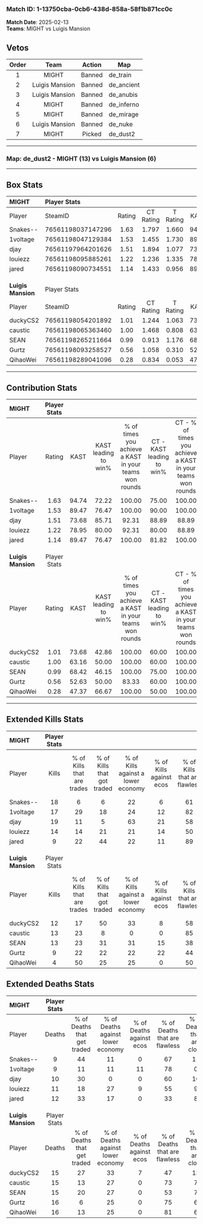 ### Match ID: 1-13750cba-0cb6-438d-858a-58f1b871cc0c  
**Match Date**: 2025-02-13  
**Teams**: MIGHT vs Luigis Mansion  

## Vetos  

| Order | Team | Action | Map |
| :---: | :--: | :----: | --- |
| 1 | MIGHT | Banned | de_train |
| 2 | Luigis Mansion | Banned | de_ancient |
| 3 | Luigis Mansion | Banned | de_anubis |
| 4 | MIGHT | Banned | de_inferno |
| 5 | MIGHT | Banned | de_mirage |
| 6 | Luigis Mansion | Banned | de_nuke |
| 7 | MIGHT | Picked | de_dust2 |

---  

### **Map**: de_dust2 - MIGHT (13) vs Luigis Mansion (6)  
---  

## Box Stats  

| **MIGHT**          | Player Stats      |        |           |          |       |      |       |         |        |      |     |
| :- | :- | :-: | :-: | :-: | :-: | :-: | :-: | :-: | :-: | :-: | :-: |
| Player             | SteamID           | Rating | CT Rating | T Rating | KAST  | ADR  | Kills | Assists | Deaths | K/D  | HS% |
| Snakes--           | 76561198037147296 |  1.63  |   1.797   |  1.660   | 94.74 | 93.5 |  18   |    3    |   9    | 2.00 | 44  |
| 1voltage           | 76561198047129384 |  1.53  |   1.455   |  1.730   | 89.47 | 84.6 |  17   |    4    |   9    | 1.89 | 29  |
| djay               | 76561197964201626 |  1.51  |   1.894   |  1.077   | 73.68 | 90.3 |  19   |    7    |   10   | 1.90 | 47  |
| louiezz            | 76561198095885261 |  1.22  |   1.236   |  1.335   | 78.95 | 70.0 |  14   |    5    |   11   | 1.27 | 42  |
| jared              | 76561198090734551 |  1.14  |   1.433   |  0.956   | 89.47 | 88.8 |   9   |   14    |   12   | 0.75 | 55  |
|                    |                   |        |           |          |       |      |       |         |        |      |     |
|                    |                   |        |           |          |       |      |       |         |        |      |     |
|                    |                   |        |           |          |       |      |       |         |        |      |     |
| **Luigis Mansion** | Player Stats      |        |           |          |       |      |       |         |        |      |     |
| Player             | SteamID           | Rating | CT Rating | T Rating | KAST  | ADR  | Kills | Assists | Deaths | K/D  | HS% |
| duckyCS2           | 76561198054201892 |  1.01  |   1.244   |  1.063   | 73.68 | 78.8 |  12   |    7    |   15   | 0.80 | 41  |
| caustic            | 76561198065363460 |  1.00  |   1.468   |  0.808   | 63.16 | 86.2 |  13   |    5    |   15   | 0.87 | 84  |
| SEAN               | 76561198265211664 |  0.99  |   0.913   |  1.176   | 68.42 | 76.3 |  13   |    3    |   15   | 0.87 | 38  |
| Gurtz              | 76561198093258527 |  0.56  |   1.058   |  0.310   | 52.63 | 44.0 |   9   |    2    |   16   | 0.56 | 44  |
| QihaoWei           | 76561198289041096 |  0.28  |   0.834   |  0.053   | 47.37 | 39.6 |   4   |    3    |   16   | 0.25 | 25  |
---  

## Contribution Stats  

| **MIGHT**          | Player Stats |       |                      |                                                        |                           |                                                             |                          |                                                            |
| :- | :-: | :-: | :-: | :-: | :-: | :-: | :-: | :-: |
| Player             |    Rating    | KAST  | KAST leading to win% | % of times you achieve a KAST in your teams won rounds | CT - KAST leading to win% | CT - % of times you achieve a KAST in your teams won rounds | T - KAST leading to win% | T - % of times you achieve a KAST in your teams won rounds |
| Snakes--           |     1.63     | 94.74 |        72.22         |                         100.00                         |           75.00           |                           100.00                            |          66.67           |                           100.00                           |
| 1voltage           |     1.53     | 89.47 |        76.47         |                         100.00                         |           90.00           |                           100.00                            |          57.14           |                           100.00                           |
| djay               |     1.51     | 73.68 |        85.71         |                         92.31                          |           88.89           |                            88.89                            |          80.00           |                           100.00                           |
| louiezz            |     1.22     | 78.95 |        80.00         |                         92.31                          |           80.00           |                            88.89                            |          80.00           |                           100.00                           |
| jared              |     1.14     | 89.47 |        76.47         |                         100.00                         |           81.82           |                           100.00                            |          66.67           |                           100.00                           |
|                    |              |       |                      |                                                        |                           |                                                             |                          |                                                            |
|                    |              |       |                      |                                                        |                           |                                                             |                          |                                                            |
|                    |              |       |                      |                                                        |                           |                                                             |                          |                                                            |
| **Luigis Mansion** | Player Stats |       |                      |                                                        |                           |                                                             |                          |                                                            |
| Player             |    Rating    | KAST  | KAST leading to win% | % of times you achieve a KAST in your teams won rounds | CT - KAST leading to win% | CT - % of times you achieve a KAST in your teams won rounds | T - KAST leading to win% | T - % of times you achieve a KAST in your teams won rounds |
| duckyCS2           |     1.01     | 73.68 |        42.86         |                         100.00                         |           60.00           |                           100.00                            |          33.33           |                           100.00                           |
| caustic            |     1.00     | 63.16 |        50.00         |                         100.00                         |           60.00           |                           100.00                            |          42.86           |                           100.00                           |
| SEAN               |     0.99     | 68.42 |        46.15         |                         100.00                         |           75.00           |                           100.00                            |          33.33           |                           100.00                           |
| Gurtz              |     0.56     | 52.63 |        50.00         |                         83.33                          |           60.00           |                           100.00                            |          40.00           |                           66.67                            |
| QihaoWei           |     0.28     | 47.37 |        66.67         |                         100.00                         |           50.00           |                           100.00                            |          100.00          |                           100.00                           |
---  

## Extended Kills Stats  

| **MIGHT**          | Player Stats |                            |                            |                                    |                         |                              |                                 |                                       |                    |           |
| :- | :-: | :-: | :-: | :-: | :-: | :-: | :-: | :-: | :-: | :-: |
| Player             |    Kills     | % of Kills that are trades | % of Kills that got traded | % of Kills against a lower economy | % of Kills against ecos | % of Kills that are flawless | % of Kills that are close duels | % of Kills that are assisted by flash | Pistol Round Kills | AWP Kills |
| Snakes--           |      18      |             6              |             6              |                 22                 |            6            |              61              |                6                |                   6                   |         3          |     2     |
| 1voltage           |      17      |             29             |             18             |                 24                 |           12            |              82              |                6                |                  12                   |         2          |    11     |
| djay               |      19      |             11             |             5              |                 63                 |           21            |              58              |                5                |                  11                   |         1          |     0     |
| louiezz            |      14      |             14             |             21             |                 21                 |           14            |              50              |               14                |                   0                   |         0          |     0     |
| jared              |      9       |             22             |             44             |                 22                 |           11            |              89              |               11                |                  22                   |         0          |     0     |
|                    |              |                            |                            |                                    |                         |                              |                                 |                                       |                    |           |
|                    |              |                            |                            |                                    |                         |                              |                                 |                                       |                    |           |
|                    |              |                            |                            |                                    |                         |                              |                                 |                                       |                    |           |
| **Luigis Mansion** | Player Stats |                            |                            |                                    |                         |                              |                                 |                                       |                    |           |
| Player             |    Kills     | % of Kills that are trades | % of Kills that got traded | % of Kills against a lower economy | % of Kills against ecos | % of Kills that are flawless | % of Kills that are close duels | % of Kills that are assisted by flash | Pistol Round Kills | AWP Kills |
| duckyCS2           |      12      |             17             |             50             |                 33                 |            8            |              58              |                0                |                   0                   |         0          |     0     |
| caustic            |      13      |             23             |             8              |                 0                  |            0            |              85              |                8                |                  15                   |         2          |     1     |
| SEAN               |      13      |             23             |             31             |                 31                 |           15            |              38              |               23                |                   0                   |         2          |     0     |
| Gurtz              |      9       |             22             |             22             |                 22                 |           22            |              44              |                0                |                  11                   |         1          |     0     |
| QihaoWei           |      4       |             50             |             25             |                 25                 |            0            |              50              |                0                |                  25                   |         0          |     1     |
## Extended Deaths Stats  

| **MIGHT**          | Player Stats |                             |                                   |                          |                               |                            |                           |               |
| :- | :-: | :-: | :-: | :-: | :-: | :-: | :-: | :-: |
| Player             |    Deaths    | % of Deaths that get traded | % of Deaths against lower economy | % of Deaths against ecos | % of Deaths that are flawless | % of Deaths that are close | % of Deaths while blinded | Deaths to AWP |
| Snakes--           |      9       |             44              |                11                 |            0             |              67               |             11             |             0             |       1       |
| 1voltage           |      9       |             11              |                11                 |            11            |              78               |             0              |             0             |       1       |
| djay               |      10      |             30              |                 0                 |            0             |              60               |             10             |             0             |       0       |
| louiezz            |      11      |             18              |                27                 |            9             |              55               |             9              |             9             |       0       |
| jared              |      12      |             33              |                17                 |            0             |              33               |             8              |            25             |       0       |
|                    |              |                             |                                   |                          |                               |                            |                           |               |
|                    |              |                             |                                   |                          |                               |                            |                           |               |
|                    |              |                             |                                   |                          |                               |                            |                           |               |
| **Luigis Mansion** | Player Stats |                             |                                   |                          |                               |                            |                           |               |
| Player             |    Deaths    | % of Deaths that get traded | % of Deaths against lower economy | % of Deaths against ecos | % of Deaths that are flawless | % of Deaths that are close | % of Deaths while blinded | Deaths to AWP |
| duckyCS2           |      15      |             27              |                33                 |            7             |              47               |             13             |            13             |       2       |
| caustic            |      15      |             13              |                27                 |            0             |              73               |             7              |             0             |       3       |
| SEAN               |      15      |             20              |                27                 |            0             |              53               |             7              |            20             |       1       |
| Gurtz              |      16      |              6              |                25                 |            0             |              75               |             6              |            13             |       3       |
| QihaoWei           |      16      |             13              |                25                 |            0             |              81               |             6              |             0             |       4       |
